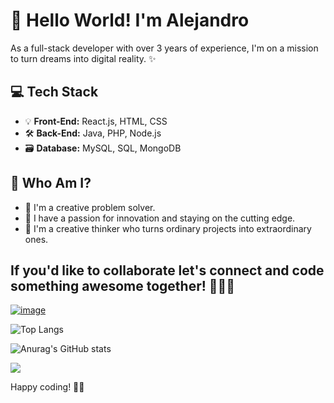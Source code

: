 # 👋 Hello World! I'm Alejandro

As a full-stack developer with over 3 years of experience, I'm on a mission to turn dreams into digital reality. ✨

## 💻 Tech Stack

- 💡 **Front-End:** React.js, HTML, CSS
- 🛠️ **Back-End:** Java, PHP, Node.js
- 🗃️ **Database:** MySQL, SQL, MongoDB

## 🤔 Who Am I?

- 🎨 I'm a creative problem solver. 
- 🚀 I have a passion for innovation and staying on the cutting edge.
- 🧠 I'm a creative thinker who turns ordinary projects into extraordinary ones.

## If you'd like to collaborate let's connect and code something awesome together! 🚀👨‍💻

[![image](https://img.shields.io/badge/LinkedIn-0077B5?style=for-the-badge&logo=linkedin&logoColor=white)](https://www.linkedin.com/in/alejandro-rojas-rodriguez/)

![Top Langs](https://github-readme-stats.vercel.app/api/top-langs/?username=Alejo-Rojas-R&layout=compact&theme=dark)

![Anurag's GitHub stats](https://github-readme-stats.vercel.app/api?username=Alejo-Rojas-R&show_icons=false&theme=dark)

![](https://komarev.com/ghpvc/?username=Alejo-Rojas-R&color=grey&style=flat-square)

Happy coding! 🚁✨
